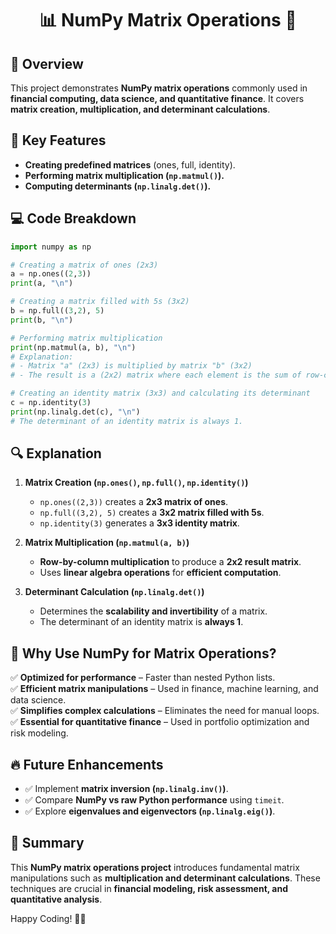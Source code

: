 <div align="center">

# 📊 NumPy Matrix Operations 🚀

</div>

## 📖 Overview
This project demonstrates **NumPy matrix operations** commonly used in **financial computing, data science, and quantitative finance**. It covers **matrix creation, multiplication, and determinant calculations**.

## 🔑 Key Features
- **Creating predefined matrices** (ones, full, identity).
- **Performing matrix multiplication (`np.matmul()`).**
- **Computing determinants (`np.linalg.det()`).**

## 💻 Code Breakdown
```python
import numpy as np

# Creating a matrix of ones (2x3)
a = np.ones((2,3))
print(a, "\n")

# Creating a matrix filled with 5s (3x2)
b = np.full((3,2), 5)
print(b, "\n")

# Performing matrix multiplication
print(np.matmul(a, b), "\n")
# Explanation:
# - Matrix "a" (2x3) is multiplied by matrix "b" (3x2)
# - The result is a (2x2) matrix where each element is the sum of row-column multiplications.

# Creating an identity matrix (3x3) and calculating its determinant
c = np.identity(3)
print(np.linalg.det(c), "\n")
# The determinant of an identity matrix is always 1.
```

## 🔍 Explanation
1. **Matrix Creation (`np.ones()`, `np.full()`, `np.identity()`)**
   - `np.ones((2,3))` creates a **2x3 matrix of ones**.
   - `np.full((3,2), 5)` creates a **3x2 matrix filled with 5s**.
   - `np.identity(3)` generates a **3x3 identity matrix**.

2. **Matrix Multiplication (`np.matmul(a, b)`)**
   - **Row-by-column multiplication** to produce a **2x2 result matrix**.
   - Uses **linear algebra operations** for **efficient computation**.

3. **Determinant Calculation (`np.linalg.det()`)**
   - Determines the **scalability and invertibility** of a matrix.
   - The determinant of an identity matrix is **always 1**.

## 🚀 Why Use NumPy for Matrix Operations?
✅ **Optimized for performance** – Faster than nested Python lists.  
✅ **Efficient matrix manipulations** – Used in finance, machine learning, and data science.  
✅ **Simplifies complex calculations** – Eliminates the need for manual loops.  
✅ **Essential for quantitative finance** – Used in portfolio optimization and risk modeling.  

## 🔥 Future Enhancements
- ✅ Implement **matrix inversion (`np.linalg.inv()`)**.
- ✅ Compare **NumPy vs raw Python performance** using `timeit`.
- ✅ Explore **eigenvalues and eigenvectors (`np.linalg.eig()`)**.

## 🎯 Summary
This **NumPy matrix operations project** introduces fundamental matrix manipulations such as **multiplication and determinant calculations**. These techniques are crucial in **financial modeling, risk assessment, and quantitative analysis**.

Happy Coding! 🚀🐍


